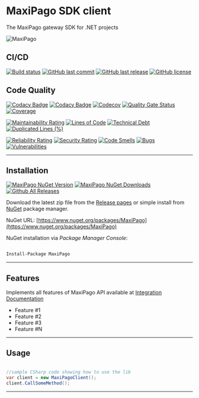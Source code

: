 # MaxiPago SDK client

The MaxiPago gateway SDK for .NET projects

![MaxiPago](https://raw.githubguibrancocontent.com/guibranco/MaxiPago-SDK-dotnet/master/logo.png)

## CI/CD

[![Build status](https://ci.appveyor.com/api/projects/status/0rghu1mnaahlfi16?svg=true)](https://ci.appveyor.com/project/guibranco/MaxiPago-SDK-dotnet)
[![GitHub last commit](https://img.shields.io/github/last-commit/guibranco/MaxiPago-SDK-dotnet)](https://github.com/guibranco/MaxiPago-SDK-dotnet)
[![GitHub last release](https://img.shields.io/github/release-date/guibranco/MaxiPago-SDK-dotnet.svg?style=flat)](https://github.com/guibranco/MaxiPago-SDK-dotnet)
[![GitHub license](https://img.shields.io/github/license/guibranco/MaxiPago-SDK-dotnet)](https://github.com/guibranco/MaxiPago-SDK-dotnet)

## Code Quality

[![Codacy Badge](https://api.codacy.com/project/badge/Grade/13745ba64d924c90a9e2368e8736ea5d)](https://www.codacy.com/manual/changeme/13745ba64d924c90a9e2368e8736ea5d)
[![Codacy Badge](https://api.codacy.com/project/badge/Coverage/13745ba64d924c90a9e2368e8736ea5d)](https://www.codacy.com/manual/changeme/13745ba64d924c90a9e2368e8736ea5d)
[![Codecov](https://codecov.io/gh/guibranco/MaxiPago-SDK-dotnet/branch/master/graph/badge.svg)](https://codecov.io/gh/guibranco/MaxiPago-SDK-dotnet)
[![Quality Gate Status](https://sonarcloud.io/api/project_badges/measure?project=guibranco_MaxiPago-SDK-dotnet&metric=alert_status)](https://sonarcloud.io/dashboard?id=guibranco_MaxiPago-SDK-dotnet)
[![Coverage](https://sonarcloud.io/api/project_badges/measure?project=guibranco_MaxiPago-SDK-dotnet&metric=coverage)](https://sonarcloud.io/dashboard?id=guibranco_MaxiPago-SDK-dotnet)

[![Maintainability Rating](https://sonarcloud.io/api/project_badges/measure?project=guibranco_MaxiPago-SDK-dotnet&metric=sqale_rating)](https://sonarcloud.io/dashboard?id=guibranco_MaxiPago-SDK-dotnet)
[![Lines of Code](https://sonarcloud.io/api/project_badges/measure?project=guibranco_MaxiPago-SDK-dotnet&metric=ncloc)](https://sonarcloud.io/dashboard?id=guibranco_MaxiPago-SDK-dotnet)
[![Technical Debt](https://sonarcloud.io/api/project_badges/measure?project=guibranco_MaxiPago-SDK-dotnet&metric=sqale_index)](https://sonarcloud.io/dashboard?id=guibranco_MaxiPago-SDK-dotnet)
[![Duplicated Lines (%)](https://sonarcloud.io/api/project_badges/measure?project=guibranco_MaxiPago-SDK-dotnet&metric=duplicated_lines_density)](https://sonarcloud.io/dashboard?id=guibranco_MaxiPago-SDK-dotnet)

[![Reliability Rating](https://sonarcloud.io/api/project_badges/measure?project=guibranco_MaxiPago-SDK-dotnet&metric=reliability_rating)](https://sonarcloud.io/dashboard?id=guibranco_MaxiPago-SDK-dotnet)
[![Security Rating](https://sonarcloud.io/api/project_badges/measure?project=guibranco_MaxiPago-SDK-dotnet&metric=security_rating)](https://sonarcloud.io/dashboard?id=guibranco_MaxiPago-SDK-dotnet)
[![Code Smells](https://sonarcloud.io/api/project_badges/measure?project=guibranco_MaxiPago-SDK-dotnet&metric=code_smells)](https://sonarcloud.io/dashboard?id=guibranco_MaxiPago-SDK-dotnet)
[![Bugs](https://sonarcloud.io/api/project_badges/measure?project=guibranco_MaxiPago-SDK-dotnet&metric=bugs)](https://sonarcloud.io/dashboard?id=guibranco_MaxiPago-SDK-dotnet)
[![Vulnerabilities](https://sonarcloud.io/api/project_badges/measure?project=guibranco_MaxiPago-SDK-dotnet&metric=vulnerabilities)](https://sonarcloud.io/dashboard?id=guibranco_MaxiPago-SDK-dotnet)

---

## Installation

[![MaxiPago NuGet Version](https://img.shields.io/nuget/v/MaxiPago.svg?style=flat)](https://www.nuget.org/packages/MaxiPago/)
[![MaxiPago NuGet Downloads](https://img.shields.io/nuget/dt/MaxiPago.svg?style=flat)](https://www.nuget.org/packages/MaxiPago/)
[![Github All Releases](https://img.shields.io/github/downloads/guibranco/MaxiPago-SDK-dotnet/total.svg?style=flat)](https://github.com/guibranco/MaxiPago-SDK-dotnet)

Download the latest zip file from the [Release pages](https://github.com/guibranco/MaxiPago-SDK-dotnet/releases) or simple install from [NuGet](https://www.nuget.org/packages/MaxiPago) package manager.

NuGet URL: [https://www.nuget.org/packages/MaxiPago](https://www.nuget.org/packages/MaxiPago)

NuGet installation via *Package Manager Console*:

```ps

Install-Package MaxiPago

```

---

## Features

Implements all features of MaxiPago API available at [Integration Documentation](https://www.maxipago.com/docs/maxiPago_API_Latest.pdf)

- Feature #1
- Feature #2
- Feature #3
- Feature #N

---

## Usage

```cs

//sample CSharp code showing how to use the lib
var client = new MaxiPagoClient();
client.CallSomeMethod();

```

---